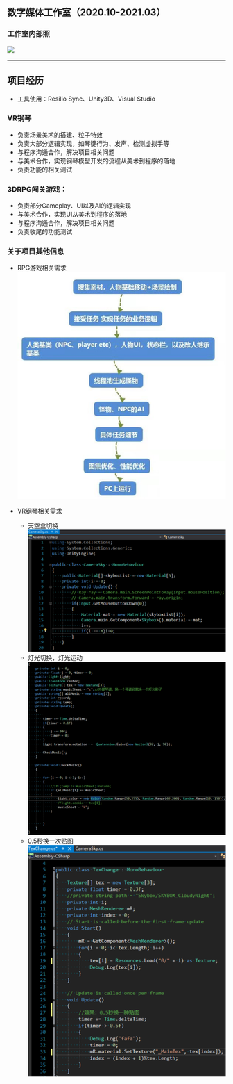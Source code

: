 ## 数字媒体工作室（2020.10-2021.03）
### 工作室内部照
![](https://github.com/Kayasama/Kayasama.github.io/blob/master/_posts/2021-09-04-11-30-03.png?raw=true)

---
## 项目经历


- 工具使用：Resilio Sync、Unity3D、Visual Studio

### VR钢琴
- 负责场景美术的搭建、粒子特效
- 负责大部分逻辑实现，如琴键行为、发声、检测虚拟手等
- 与程序沟通合作，解决项目相关问题
- 与美术合作，实现钢琴模型开发的流程从美术到程序的落地
- 负责功能的相关测试

### 3DRPG闯关游戏：
- 负责部分Gameplay、UI以及AI的逻辑实现
- 与美术合作，实现UI从美术到程序的落地
- 与程序沟通合作，解决项目相关问题
- 负责收尾的功能测试

### 关于项目其他信息
- RPG游戏相关需求
![](2021-09-04-11-30-04.png)

- VR钢琴相关需求
  - 天空盒切换  
![](2021-09-04-11-39-05.png)  
  - 灯光切换，灯光运动  
![](2021-09-04-11-39-13.png)  
  - 0.5秒换一次贴图  
![](2021-09-04-11-39-20.png)
